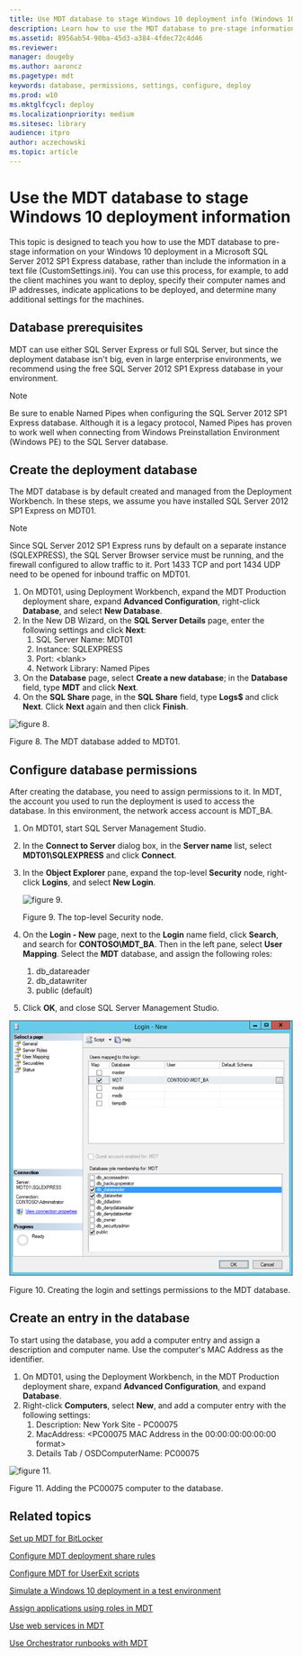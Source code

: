 ```yaml
---
title: Use MDT database to stage Windows 10 deployment info (Windows 10)
description: Learn how to use the MDT database to pre-stage information on your Windows 10 deployment in a Microsoft SQL Server 2012 SP1 Express database.
ms.assetid: 8956ab54-90ba-45d3-a384-4fdec72c4d46
ms.reviewer: 
manager: dougeby
ms.author: aaroncz
ms.pagetype: mdt
keywords: database, permissions, settings, configure, deploy
ms.prod: w10
ms.mktglfcycl: deploy
ms.localizationpriority: medium
ms.sitesec: library
audience: itpro
author: aczechowski
ms.topic: article
---
```


# Use the MDT database to stage Windows 10 deployment information

This topic is designed to teach you how to use the MDT database to pre-stage information on your Windows 10 deployment in a Microsoft SQL Server 2012 SP1 Express database, rather than include the information in a text file (CustomSettings.ini). You can use this process, for example, to add the client machines you want to deploy, specify their computer names and IP addresses, indicate applications to be deployed, and determine many additional settings for the machines.

## <a href="" id="sec01"></a>Database prerequisites

MDT can use either SQL Server Express or full SQL Server, but since the deployment database isn't big, even in large enterprise environments, we recommend using the free SQL Server 2012 SP1 Express database in your environment.

>[!NOTE]
>Be sure to enable Named Pipes when configuring the SQL Server 2012 SP1 Express database. Although it is a legacy protocol, Named Pipes has proven to work well when connecting from Windows Preinstallation Environment (Windows PE) to the SQL Server database.
 
## <a href="" id="sec02"></a>Create the deployment database

The MDT database is by default created and managed from the Deployment Workbench. In these steps, we assume you have installed SQL Server 2012 SP1 Express on MDT01.

>[!NOTE]
>Since SQL Server 2012 SP1 Express runs by default on a separate instance (SQLEXPRESS), the SQL Server Browser service must be running, and the firewall configured to allow traffic to it. Port 1433 TCP and port 1434 UDP need to be opened for inbound traffic on MDT01.
 
1.  On MDT01, using Deployment Workbench, expand the MDT Production deployment share, expand **Advanced Configuration**, right-click **Database**, and select **New Database**.
2.  In the New DB Wizard, on the **SQL Server Details** page, enter the following settings and click **Next**:
    1.  SQL Server Name: MDT01
    2.  Instance: SQLEXPRESS
    3.  Port: &lt;blank&gt;
    4.  Network Library: Named Pipes
3.  On the **Database** page, select **Create a new database**; in the **Database** field, type **MDT** and click **Next**.
4.  On the **SQL Share** page, in the **SQL Share** field, type **Logs$** and click **Next**. Click **Next** again and then click **Finish**.

![figure 8.](../images/mdt-09-fig08.png)

Figure 8. The MDT database added to MDT01.

## <a href="" id="sec03"></a>Configure database permissions

After creating the database, you need to assign permissions to it. In MDT, the account you used to run the deployment is used to access the database. In this environment, the network access account is MDT\_BA.
1.  On MDT01, start SQL Server Management Studio.
2.  In the **Connect to Server** dialog box, in the **Server name** list, select **MDT01\\SQLEXPRESS** and click **Connect**.
3.  In the **Object Explorer** pane, expand the top-level **Security** node, right-click **Logins**, and select **New Login**.

    ![figure 9.](../images/mdt-09-fig09.png)

    Figure 9. The top-level Security node.

4.  On the **Login - New** page, next to the **Login** name field, click **Search**, and search for **CONTOSO\\MDT\_BA**. Then in the left pane, select **User Mapping**. Select the **MDT** database, and assign the following roles:
    1.  db\_datareader
    2.  db\_datawriter
    3.  public (default)
5.  Click **OK**, and close SQL Server Management Studio.

![figure 10.](../images/mdt-09-fig10.png)

Figure 10. Creating the login and settings permissions to the MDT database.

## <a href="" id="sec04"></a>Create an entry in the database

To start using the database, you add a computer entry and assign a description and computer name. Use the computer's MAC Address as the identifier.
1.  On MDT01, using the Deployment Workbench, in the MDT Production deployment share, expand **Advanced Configuration**, and expand **Database**.
2.  Right-click **Computers**, select **New**, and add a computer entry with the following settings:
    1.  Description: New York Site - PC00075
    2.  MacAddress: &lt;PC00075 MAC Address in the 00:00:00:00:00:00 format&gt;
    3.  Details Tab / OSDComputerName: PC00075

![figure 11.](../images/mdt-09-fig11.png)

Figure 11. Adding the PC00075 computer to the database.

## Related topics

[Set up MDT for BitLocker](set-up-mdt-for-bitlocker.md)

[Configure MDT deployment share rules](configure-mdt-deployment-share-rules.md)

[Configure MDT for UserExit scripts](configure-mdt-for-userexit-scripts.md)

[Simulate a Windows 10 deployment in a test environment](simulate-a-windows-10-deployment-in-a-test-environment.md)

[Assign applications using roles in MDT](assign-applications-using-roles-in-mdt.md)

[Use web services in MDT](use-web-services-in-mdt.md)

[Use Orchestrator runbooks with MDT](use-orchestrator-runbooks-with-mdt.md)
